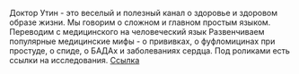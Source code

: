 Доктор Утин - это веселый и полезный канал о здоровье и здоровом образе жизни. Мы говорим о сложном и главном простым языком. Переводим с медицинского на человеческий язык Развенчиваем популярные медицинские мифы - о прививках, о фуфломицинах при простуде, о спиде, о БАДАх и заболеваниях сердца. Под роликами есть ссылки на исследования.
[Ссылка](https://www.youtube.com/channel/UCY649zJeJVhhJa-rvWThZ2g)
